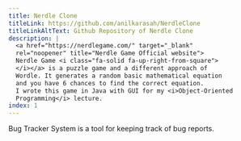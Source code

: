 ```yaml
---
title: Nerdle Clone
titleLink: https://github.com/anilkarasah/NerdleClone
titleLinkAltText: Github Repository of Nerdle Clone
description: |
  <a href="https://nerdlegame.com/" target="_blank"
  rel="noopener" title="Nerdle Game Official website">
  Nerdle Game <i class="fa-solid fa-up-right-from-square">
  </i></a> is a puzzle game and a different approach of 
  Wordle. It generates a random basic mathematical equation
  and you have 6 chances to find the correct equation.
  I wrote this game in Java with GUI for my <i>Object-Oriented
  Programming</i> lecture.
index: 1
---
```


Bug Tracker System is a tool for keeping track of bug reports.

